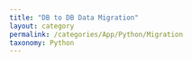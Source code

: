 ```yaml
---
title: "DB to DB Data Migration"
layout: category
permalink: /categories/App/Python/Migration
taxonomy: Python
---
```

